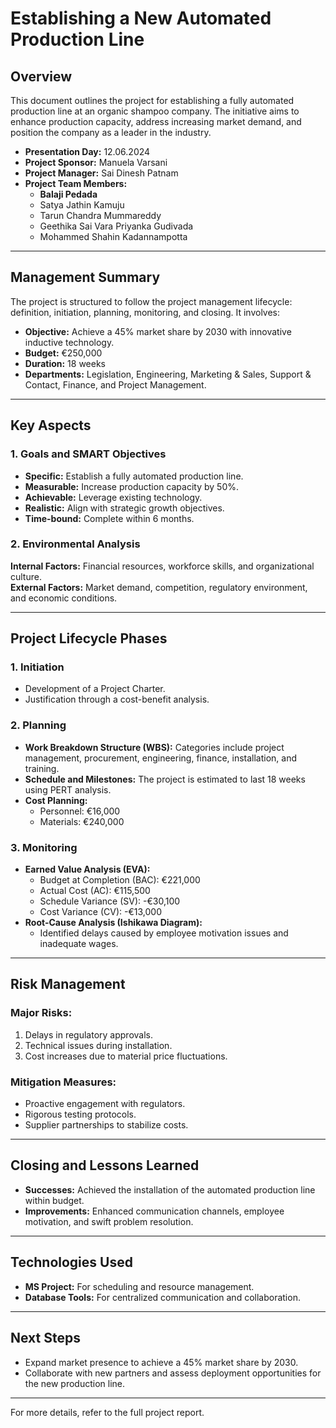 # Establishing a New Automated Production Line

## Overview

This document outlines the project for establishing a fully automated production line at an organic shampoo company. The initiative aims to enhance production capacity, address increasing market demand, and position the company as a leader in the industry.

- **Presentation Day:** 12.06.2024  
- **Project Sponsor:** Manuela Varsani  
- **Project Manager:** Sai Dinesh Patnam  
- **Project Team Members:**  
  - **Balaji Pedada** 
  - Satya Jathin Kamuju   
  - Tarun Chandra Mummareddy  
  - Geethika Sai Vara Priyanka Gudivada  
  - Mohammed Shahin Kadannampotta  

---

## Management Summary

The project is structured to follow the project management lifecycle: definition, initiation, planning, monitoring, and closing. It involves:

- **Objective:** Achieve a 45% market share by 2030 with innovative inductive technology.
- **Budget:** €250,000
- **Duration:** 18 weeks
- **Departments:** Legislation, Engineering, Marketing & Sales, Support & Contact, Finance, and Project Management.

---

## Key Aspects

### 1. Goals and SMART Objectives

- **Specific:** Establish a fully automated production line.
- **Measurable:** Increase production capacity by 50%.
- **Achievable:** Leverage existing technology.
- **Realistic:** Align with strategic growth objectives.
- **Time-bound:** Complete within 6 months.

### 2. Environmental Analysis

**Internal Factors:** Financial resources, workforce skills, and organizational culture.  
**External Factors:** Market demand, competition, regulatory environment, and economic conditions.

---

## Project Lifecycle Phases

### 1. **Initiation**

- Development of a Project Charter.
- Justification through a cost-benefit analysis.

### 2. **Planning**

- **Work Breakdown Structure (WBS):** Categories include project management, procurement, engineering, finance, installation, and training.  
- **Schedule and Milestones:** The project is estimated to last 18 weeks using PERT analysis.  
- **Cost Planning:**  
  - Personnel: €16,000  
  - Materials: €240,000  

### 3. **Monitoring**

- **Earned Value Analysis (EVA):**
  - Budget at Completion (BAC): €221,000
  - Actual Cost (AC): €115,500
  - Schedule Variance (SV): -€30,100
  - Cost Variance (CV): -€13,000
- **Root-Cause Analysis (Ishikawa Diagram):**
  - Identified delays caused by employee motivation issues and inadequate wages.

---

## Risk Management

### Major Risks:
1. Delays in regulatory approvals.
2. Technical issues during installation.
3. Cost increases due to material price fluctuations.

### Mitigation Measures:
- Proactive engagement with regulators.
- Rigorous testing protocols.
- Supplier partnerships to stabilize costs.

---

## Closing and Lessons Learned

- **Successes:** Achieved the installation of the automated production line within budget.
- **Improvements:** Enhanced communication channels, employee motivation, and swift problem resolution.

---

## Technologies Used

- **MS Project:** For scheduling and resource management.
- **Database Tools:** For centralized communication and collaboration.

---

## Next Steps

- Expand market presence to achieve a 45% market share by 2030.
- Collaborate with new partners and assess deployment opportunities for the new production line.

---

For more details, refer to the full project report.
